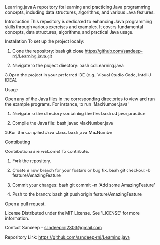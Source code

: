Learning.java
A repository for learning and practicing Java programming concepts, including data structures, algorithms, and various Java features.

Introduction
This repository is dedicated to enhancing Java programming skills through various exercises and examples. It covers fundamental concepts, data structures, algorithms, and practical Java usage.

Installation
To set up the project locally:

1. Clone the repository:
   bash git clone https://github.com/sandeep-rnj/Learning.java.git

2. Navigate to the project directory:
bash cd Learning.java

3.Open the project in your preferred IDE (e.g., Visual Studio Code, IntelliJ IDEA).



Usage


Open any of the Java files in the corresponding directories to view and run the example programs. For instance, to run 'MaxNumber.java:'

1. Navigate to the directory containing the file:
bash cd java_practice

2. Compile the Java file:
bash javac MaxNumber.java

3.Run the compiled Java class:
bash java MaxNumber



Contributing

Contributions are welcome! To contribute:

1. Fork the repository.
2. Create a new branch for your feature or bug fix:
bash git checkout -b feature/AmazingFeature

3. Commit your changes:
bash git commit -m 'Add some AmazingFeature'
4. Push to the branch:
bash git push origin feature/AmazingFeature

Open a pull request.

License
Distributed under the MIT License. See 'LICENSE' for more information.

Contact
Sandeep - sandeeprnj2303@gmail.com

Repository Link: https://github.com/sandeep-rnj/Learning.java
